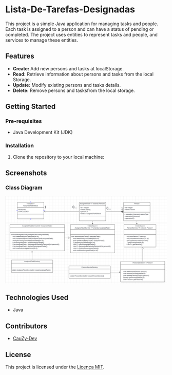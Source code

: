 # Lista-De-Tarefas-Designadas

This project is a simple Java application for managing tasks and people. Each task is assigned to a person and can have a status of pending or completed. The project uses entities to represent tasks and people, and services to manage these entities.

## Features

- **Create:** Add new persons and tasks at localStorage.
- **Read:** Retrieve information about persons and tasks from the local Storage.
- **Update:** Modify existing persons and tasks details.
- **Delete:** Remove persons and tasksfrom the local storage.

## Getting Started

### Pre-requisites

- Java Development Kit (JDK)

### Installation

1. Clone the repository to your local machine:

## Screenshots

### Class Diagram
![Class Diagram](diagrama.png)


## Technologies Used

- Java

## Contributors

- [CauZy-Dev](https://github.com/cauzy-dev)

## License

This project is licensed under the [Licença MIT](https://github.com/Codee-Hub/Lista-De-Tarefas-Designadas/blob/main/LICENSE).

